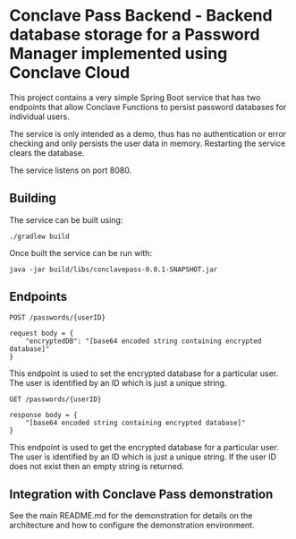 # Conclave Pass Backend - Backend database storage for a Password Manager implemented using Conclave Cloud
This project contains a very simple Spring Boot service that has two endpoints
that allow Conclave Functions to persist password databases for individual
users.

The service is only intended as a demo, thus has no authentication or error
checking and only persists the user data in memory. Restarting the service
clears the database.

The service listens on port 8080.

## Building
The service can be built using:

```
./gradlew build
```

Once built the service can be run with:

```
java -jar build/libs/conclavepass-0.0.1-SNAPSHOT.jar
```

## Endpoints
`POST /passwords/{userID}`

```
request body = {
    "encryptedDB": "[base64 encoded string containing encrypted database]"
}
```

This endpoint is used to set the encrypted database for a particular user. The
user is identified by an ID which is just a unique string.

`GET /passwords/{userID}`

```
response body = {
    "[base64 encoded string containing encrypted database]"
}
```

This endpoint is used to get the encrypted database for a particular user. The
user is identified by an ID which is just a unique string. If the user ID does
not exist then an empty string is returned.

## Integration with Conclave Pass demonstration
See the main README.md for the demonstration for details on the architecture and
how to configure the demonstration environment.